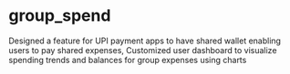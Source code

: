 # group_spend

Designed a feature for UPI payment apps to have shared wallet enabling users to pay shared expenses,
Customized user dashboard to visualize spending trends and balances for group expenses using charts

